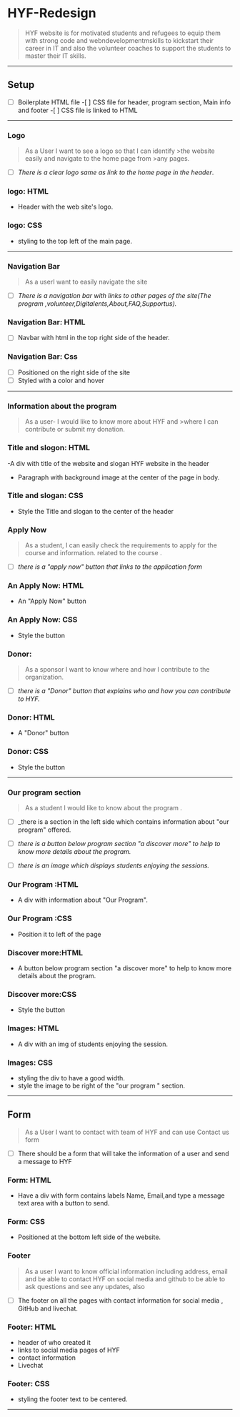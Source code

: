 # HYF-Redesign

<!---minju edited--->

> HYF website is for motivated students and refugees to equip them with strong
> code and webndevelopmentmskills to kickstart their career in IT and also the
> volunteer coaches to support the students to master their IT skills.

---

## Setup

-[ ] Boilerplate HTML file -[ ] CSS file for header, program section, Main info
and footer -[ ] CSS file is linked to HTML

---

### Logo

> As a User I want to see a logo so that I can identify >the website easily and
> navigate to the home page from >any pages.

- [ ] _There is a clear logo same as link to the home page in the header_.

### logo: HTML

- Header with the web site's logo.

### logo: CSS

- styling to the top left of the main page.

---

### Navigation Bar

> As a userI want to easily navigate the site

- [ ] _There is a navigation bar with links to other pages of the site(The
      program ,volunteer,Digitalents,About,FAQ,Supportus)._

### Navigation Bar: HTML

- [ ] Navbar with html in the top right side of the header.

### Navigation Bar: Css

- [ ] Positioned on the right side of the site
- [ ] Styled with a color and hover

---

### Information about the program

> As a user- I would like to know more about HYF and >where I can contribute or
> submit my donation.

### Title and slogon: HTML

-A div with title of the website and slogan HYF website in the header

- Paragraph with background image at the center of the page in body.

### Title and slogan: CSS

- Style the Title and slogan to the center of the header

### Apply Now

> As a student, I can easily check the requirements to apply for the course and
> information. related to the course .

- [ ] _there is a "apply now" button that links to the application form_

### An Apply Now: HTML

- An "Apply Now" button

### An Apply Now: CSS

- Style the button

### Donor:

> As a sponsor I want to know where and how I contribute to the organization.

- [ ] _there is a "Donor" button that explains who and how you can contribute to
      HYF._

### Donor: HTML

- A "Donor" button

### Donor: CSS

- Style the button

---

### Our program section

> As a student I would like to know about the program .

- [ ] \_there is a section in the left side which contains information about
      "our program" offered.

- [ ] _there is a button below program section "a discover more" to help to know
      more details about the program._

- [ ] _there is an image which displays students enjoying the sessions._

### Our Program :HTML

- A div with information about "Our Program".

### Our Program :CSS

- Position it to left of the page

### Discover more:HTML

- A button below program section "a discover more" to help to know more details
  about the program.

### Discover more:CSS

- Style the button

### Images: HTML

- A div with an img of students enjoying the session.

### Images: CSS

- styling the div to have a good width.
- style the image to be right of the "our program " section.

---

## Form

> As a User I want to contact with team of HYF and can use Contact us form

- [ ] There should be a form that will take the information of a user and send a
      message to HYF

### Form: HTML

- Have a div with form contains labels Name, Email,and type a message text area
  with a button to send.

### Form: CSS

- Positioned at the bottom left side of the website.

### Footer

> As a user I want to know official information including address, email and be
> able to contact HYF on social media and github to be able to ask questions and
> see any updates, also

- [ ] The footer on all the pages with contact information for social media ,
      GitHub and livechat.

### Footer: HTML

- header of who created it
- links to social media pages of HYF
- contact information
- Livechat

### Footer: CSS

- styling the footer text to be centered.

---
